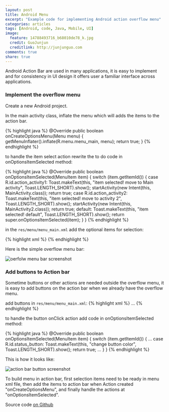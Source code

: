 ```yaml
---
layout: post
title: Android Menu
excerpt: "Example code for implementing Android action overflow menu"
categories: articles
tags: [Android, code, Java, Mobile, UI]
image:
  feature: 14788493716_b68010de78_k.jpg
  credit: GuoJunjun
  creditlink: http://junjunguo.com
comments: true
share: true
---
```


Android Action Bar are used in many applications, it is easy to implement and for consistency in UI design it offers user a familiar interface across applications.

### Implement the overflow menu 

Create a new Android project.

In the main activity class, inflate the menu which will adds the items to the action bar. 

{% highlight java %}
    @Override
    public boolean onCreateOptionsMenu(Menu menu) {
        getMenuInflater().inflate(R.menu.menu_main, menu);
        return true;
    }
{% endhighlight %}

to handle the item select action rewrite the to do code in onOptionsItemSelected method:

{% highlight java %}
@Override
public boolean onOptionsItemSelected(MenuItem item) {
    switch (item.getItemId()) {
        case R.id.action_activity1:
            Toast.makeText(this, "item selected! move to Main activity", Toast.LENGTH_SHORT).show();
            startActivity(new Intent(this, MainActivity.class));
            return true;
        case R.id.action_activity2:
            Toast.makeText(this, "item selected! move to activity 2", Toast.LENGTH_SHORT).show();
            startActivity(new Intent(this, MainActivity2.class));
            return true;
        default:
            Toast.makeText(this, "item selected! default", Toast.LENGTH_SHORT).show();
            return super.onOptionsItemSelected(item);
    }
}
{% endhighlight %}

in the `res/menu/menu_main.xml` add the optional items for selection:

{% highlight xml %}
<item android:id="@+id/action_settings"
      android:title="@string/action_settings"
      android:orderInCategory="100"
      app:showAsAction="never"/>
<item android:id="@+id/action_activity1"
      android:title="Main Activity"
      android:orderInCategory="100"
      app:showAsAction="never"/>
<item android:id="@+id/action_activity2"
      android:title="Activity 2"
      android:orderInCategory="100"
      app:showAsAction="never"/>
{% endhighlight %}


Here is the simple overflow menu bar:

![oerfolw menu bar screenshot](https://raw.githubusercontent.com/junjunguo/android/39976ba2ddd44b7479c03f8d3070fc7268678cd9/AndroidMenubar/overflowmenu.png)

### Add buttons to Action bar

Sometime buttons or other actions are needed outside the overflow menu, it is easy to add buttons on the action bar when 
we already have the overflow menu.

add buttons in  `res/menu/menu_main.xml`:
{% highlight xml %}
...
<item android:id="@+id/status_button"
      android:title="actionBtn"
      android:orderInCategory="100"
      app:showAsAction="ifRoom"/>
<item android:id="@+id/action_button"
      android:title="actionBtn"
      android:orderInCategory="100"
      app:showAsAction="ifRoom"/>
{% endhighlight %}

to handle the button onClick action add code in onOptionsItemSelected method:

{% highlight java %}
@Override
public boolean onOptionsItemSelected(MenuItem item) {
    switch (item.getItemId()) {
        ...
        case R.id.status_button:
            Toast.makeText(this, "change button color", Toast.LENGTH_SHORT).show();
            return true;
        ...
    }
}
{% endhighlight %}

This is how it looks like:

![action bar button screenshot](https://raw.githubusercontent.com/junjunguo/android/master/AndroidMenubar/actionbarbutton.png)

To build menu in action bar, first selection items need to be ready in menu xml file, 
then add the items to action bar when Action created "onCreateOptionsMenu", and finally handle the actions at 
"onOptionsItemSelected".

Source code [on Github](https://github.com/junjunguo/android/tree/master/AndroidMenubar)